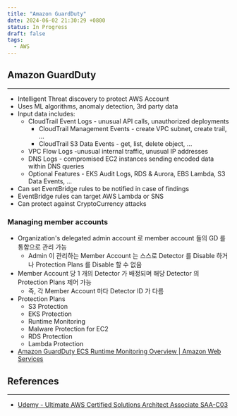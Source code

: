 ```yaml
---
title: "Amazon GuardDuty"
date: 2024-06-02 21:30:29 +0800
status: In Progress
draft: false
tags:
  - AWS
---
```

## Amazon GuardDuty
---
- Intelligent Threat discovery to protect AWS Account
- Uses ML algorithms, anomaly detection, 3rd party data
- Input data includes:
	- CloudTrail Event Logs - unusual API calls, unauthorized deployments
		- CloudTrail Management Events - create VPC subnet, create trail, ...
		- CloudTrail S3 Data Events - get, list, delete object, ...
	- VPC Flow Logs -unusual internal traffic, unusual IP addresses
	- DNS Logs - compromised EC2 instances sending encoded data within DNS queries
	- Optional Features - EKS Audit Logs, RDS & Aurora, EBS Lambda, S3 Data Events, ...
- Can set EventBridge rules to be notified in case of findings
- EventBridge rules can target AWS Lambda or SNS
- Can protect against CryptoCurrency attacks

### Managing member accounts
- Organization's delegated admin account 로 member account 들의 GD 를 통합으로 관리 가능
	- Admin 이 관리하는 Member Account 는 스스로 Detector 를 Disable 하거나 Protection Plans 를 Disable 할 수 없음
- Member Account 당 1 개의 Detector 가 배정되며 해당 Detector 의 Protection Plans 제어 가능
	- 즉, 각 Member Account 마다 Detector ID 가 다름
- Protection Plans
	- S3 Protection
	- EKS Protection
	- Runtime Monitoring
	- Malware Protection for EC2
	- RDS Protection
	- Lambda Protection
- [Amazon GuardDuty ECS Runtime Monitoring Overview | Amazon Web Services](https://www.youtube.com/watch?v=1jh7nEwp8MA&t=310s)

## References
---
- [Udemy - Ultimate AWS Certified Solutions Architect Associate SAA-C03](https://www.udemy.com/course/aws-certified-solutions-architect-associate-saa-c03)
